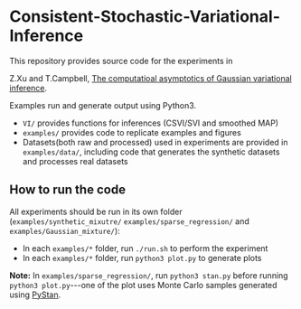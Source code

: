 # Consistent-Stochastic-Variational-Inference

This repository provides source code for the experiments in 

Z.Xu and T.Campbell, [The computatioal asymptotics of Gaussian variational inference](https://arxiv.org/abs/2104.05886). 

Examples run and generate output
using Python3.
- `VI/` provides functions for inferences (CSVI/SVI and smoothed MAP) 
- `examples/` provides code to replicate examples and figures
- Datasets(both raw and processed) used in experiments are provided in `examples/data/`, including code that generates the synthetic datasets and processes real datasets




## How to run the code
All experiments should be run in its own folder (`examples/synthetic_mixutre/` `examples/sparse_regression/` and `examples/Gaussian_mixture/`): 
- In each `examples/*` folder, run `./run.sh` to perform the experiment
- In each `examples/*` folder, run `python3 plot.py` to generate plots

**Note:** In `examples/sparse_regression/`, run `python3 stan.py` before running `python3 plot.py`---one of the plot uses Monte Carlo samples generated using [PyStan](https://pystan.readthedocs.io/en/latest/).  


